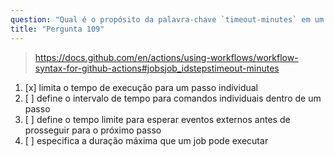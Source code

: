 ```yaml
---
question: "Qual é o propósito da palavra-chave `timeout-minutes` em um passo?"
title: "Pergunta 109"
---
```



> https://docs.github.com/en/actions/using-workflows/workflow-syntax-for-github-actions#jobsjob_idstepstimeout-minutes
1. [x] limita o tempo de execução para um passo individual
1. [ ] define o intervalo de tempo para comandos individuais dentro de um passo
1. [ ] define o tempo limite para esperar eventos externos antes de prosseguir para o próximo passo
1. [ ] especifica a duração máxima que um job pode executar

